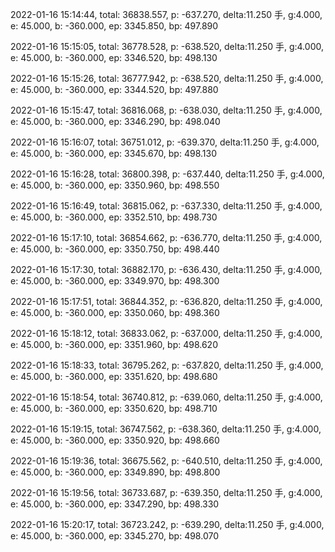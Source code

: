 2022-01-16 15:14:44, total: 36838.557, p: -637.270, delta:11.250 手, g:4.000, e: 45.000, b: -360.000, ep: 3345.850, bp: 497.890

2022-01-16 15:15:05, total: 36778.528, p: -638.520, delta:11.250 手, g:4.000, e: 45.000, b: -360.000, ep: 3346.520, bp: 498.130

2022-01-16 15:15:26, total: 36777.942, p: -638.520, delta:11.250 手, g:4.000, e: 45.000, b: -360.000, ep: 3344.520, bp: 497.880

2022-01-16 15:15:47, total: 36816.068, p: -638.030, delta:11.250 手, g:4.000, e: 45.000, b: -360.000, ep: 3346.290, bp: 498.040

2022-01-16 15:16:07, total: 36751.012, p: -639.370, delta:11.250 手, g:4.000, e: 45.000, b: -360.000, ep: 3345.670, bp: 498.130

2022-01-16 15:16:28, total: 36800.398, p: -637.440, delta:11.250 手, g:4.000, e: 45.000, b: -360.000, ep: 3350.960, bp: 498.550

2022-01-16 15:16:49, total: 36815.062, p: -637.330, delta:11.250 手, g:4.000, e: 45.000, b: -360.000, ep: 3352.510, bp: 498.730

2022-01-16 15:17:10, total: 36854.662, p: -636.770, delta:11.250 手, g:4.000, e: 45.000, b: -360.000, ep: 3350.750, bp: 498.440

2022-01-16 15:17:30, total: 36882.170, p: -636.430, delta:11.250 手, g:4.000, e: 45.000, b: -360.000, ep: 3349.970, bp: 498.300

2022-01-16 15:17:51, total: 36844.352, p: -636.820, delta:11.250 手, g:4.000, e: 45.000, b: -360.000, ep: 3350.060, bp: 498.360

2022-01-16 15:18:12, total: 36833.062, p: -637.000, delta:11.250 手, g:4.000, e: 45.000, b: -360.000, ep: 3351.960, bp: 498.620

2022-01-16 15:18:33, total: 36795.262, p: -637.820, delta:11.250 手, g:4.000, e: 45.000, b: -360.000, ep: 3351.620, bp: 498.680

2022-01-16 15:18:54, total: 36740.812, p: -639.060, delta:11.250 手, g:4.000, e: 45.000, b: -360.000, ep: 3350.620, bp: 498.710

2022-01-16 15:19:15, total: 36747.562, p: -638.360, delta:11.250 手, g:4.000, e: 45.000, b: -360.000, ep: 3350.920, bp: 498.660

2022-01-16 15:19:36, total: 36675.562, p: -640.510, delta:11.250 手, g:4.000, e: 45.000, b: -360.000, ep: 3349.890, bp: 498.800

2022-01-16 15:19:56, total: 36733.687, p: -639.350, delta:11.250 手, g:4.000, e: 45.000, b: -360.000, ep: 3347.290, bp: 498.330

2022-01-16 15:20:17, total: 36723.242, p: -639.290, delta:11.250 手, g:4.000, e: 45.000, b: -360.000, ep: 3345.270, bp: 498.070